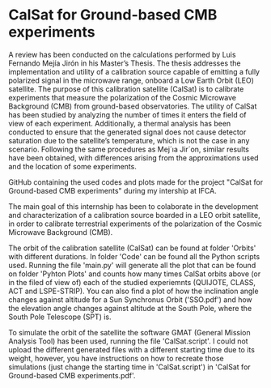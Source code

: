 # CalSat for Ground-based CMB experiments
A review has been conducted on the calculations performed by Luis Fernando Mejía Jirón in his Master’s Thesis. The thesis addresses the implementation and utility of a calibration source capable of emitting a fully polarized signal in the microwave range, onboard a Low Earth Orbit (LEO) satellite. The purpose of this calibration satellite (CalSat) is to calibrate experiments that measure the polarization of the Cosmic Microwave Background (CMB) from ground-based observatories.
The utility of CalSat has been studied by analyzing the number of times it enters the field of view of each experiment. Additionally, a thermal analysis has been conducted to ensure that the generated
signal does not cause detector saturation due to the satellite’s temperature, which is not the case in any scenario. Following the same procedures as Mej´ıa Jir´on, similar results have been obtained, with differences arising from the approximations used and the location of some experiments.

GitHub containing the used codes and plots made for the project "CalSat for Ground-based CMB experiments" during my intership at IFCA.

The main goal of this internship has been to colaborate in the development and characterization of a calibration source boarded in a LEO orbit satellite, in order to calibrate terrestrial experiments of the polarization of the Cosmic Microwave Background (CMB).

The orbit of the calibration satellite (CalSat) can be found at folder 'Orbits' with different durations. In folder 'Code' can be found all the Python scripts used. Running the file 'main.py' will generate all the plot that can be found on folder 'Pyhton Plots' and counts how many times CalSat orbits above (or in the filed of view of) each of the studied experiemnts (QUIJOTE, CLASS, ACT and LSPE-STRIP). You can also find a plot of how the inclination angle changes against altitude for a Sun Synchronus Orbit ('SSO.pdf') and how the elevation angle changes against altitude at the South Pole, where the South Pole Telescope (SPT) is. 

To simulate the orbit of the satellite the software GMAT (General Mission Analysis Tool) has been used, running the file 'CalSat.script'. I could not upload the different generated files with a different starting time due to its weight, however, you have instructions on how to recreate those simulations (just change the starting time in 'CalSat.script') in 'CalSat for Ground-based CMB experiments.pdf'.
